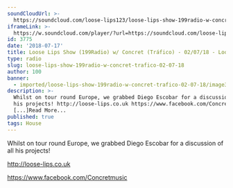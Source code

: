 ```yaml
---
soundCloudUrl: >-
  https://soundcloud.com/loose-lips123/loose-lips-show-199radio-w-concret-trafico-040718
iframeLink: >-
  https://w.soundcloud.com/player/?url=https://soundcloud.com/loose-lips123/loose-lips-show-199radio-w-concret-trafico-040718&color=00aabb&auto_play=false&hide_related=false&show_comments=true&show_user=true&show_reposts=false
id: 3775
date: '2018-07-17'
title: Loose Lips Show (199Radio) w/ Concret (Tráfico) - 02/07/18 - Loose Lips
type: radio
slug: loose-lips-show-199radio-w-concret-trafico-02-07-18
author: 100
banner:
  - imported/loose-lips-show-199radio-w-concret-trafico-02-07-18/image3775.jpeg
description: >-
  Whilst on tour round Europe, we grabbed Diego Escobar for a discussion of all
  his projects! http://loose-lips.co.uk https://www.facebook.com/Concretmusic
  [...]Read More...
published: true
tags: House
---
```

Whilst on tour round Europe, we grabbed Diego Escobar for a discussion of all his projects!

http://loose-lips.co.uk

https://www.facebook.com/Concretmusic